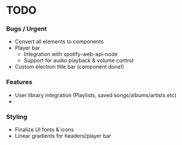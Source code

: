 # TODO

### Bugs / Urgent
- Convert all elements to components
- Player bar
    - Integration with spotify-web-api-node
    - Support for audio playback & volume control
- Custom electron title bar (component done!)

### Features
- User library integration (Playlists, saved songs/albums/artists etc)
- 

### Styling
- Finalize UI fonts & icons
- Linear gradients for headers/player bar
